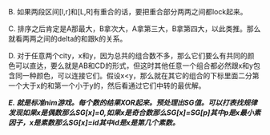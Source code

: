 B. 如果两段区间[l,r]和[L,R]有重合的话，要把重合部分两两之间都lock起来。

C. 排序之后肯定是A那最大，B拿次大，A拿第三大，B拿第四大，以此类推。那么就看两两之间的delta的和跟k的关系。

D. 对于任意两个city，x和y，因为总共的组合数不多，那么它们要么有共同的颜色可以直达，要么就是AB和CD的形式，但这时其他任意一个组合都必然跟x和y包含同一种颜色，可以连接它们。假设x<y，那么就在其它的组合的下标里面二分第一个大于x的和第一个小于y的，然后看通过它们中转的最优解。

***E. 就是标准nim游戏。每个数的结果XOR起来。预处理出SG值。可以打表找规律发现如果x是偶数那么SG[x]=0,如果x是奇合数那么SG[x]=SG[p]其中p是x最小素因子，x是素数那么SG[x]=id其中id是x是第几个素数。***

